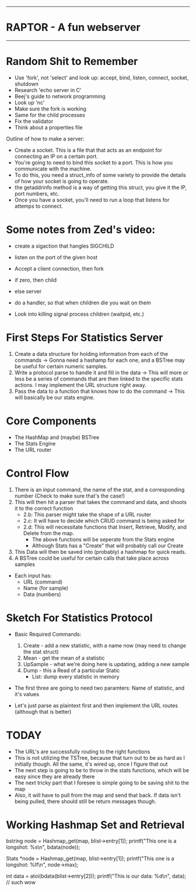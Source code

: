 ---------------------------------
RAPTOR - A fun webserver
=================================
_________________________________

Random Shit to Remember
=======================
* Use 'fork', not 'select' and look up: accept, bind,
listen, connect, socket, shutdown
* Research 'echo server in C'
* Beej's guide to network programming
* Look up 'nc'
* Make sure the fork is working 
* Same for the child processes
* Fix the validator
* Think about a properties file


Outline of how to make a server:

* Create a socket. This is a file that that acts as an endpoint for connecting an IP on a certain port.
* You're going to need to bind this socket to a port. This is how you communicate with the machine.
* To do this, you need a struct_info of some variety to provide the details of how your socket is going to operate.
* the getaddrinfo method is a way of getting this struct, you give it the IP, port numbers, etc.
* Once you have a socket, you'll need to run a loop that listens for attemps to connect.

Some notes from Zed's video:
===========================
* create a sigaction that hangles SIGCHILD
* listen on the port of the given host
* Accept a client connection, then fork
* if zero, then child
* else server
* do a handler, so that when children die you wait on them

* Look into killing signal process children (waitpid, etc.)

First Steps For Statistics Server
================================
1. Create a data structure for holding information from each of the commands -> Gonna need a hashamp for each one,
and a BSTree may be useful for certain numeric samples.
2. Write a protocol parse to handle it and fill in the data ->
This will more or less be a series of commands that are then linked to the 
specific stats actions. I may implement the URL structure right away.
3. Pass the data to a function that knows how to do the command -> 
This will basically be our stats engine.

Core Components
===============
- The HashMap and (maybe) BSTree
- The Stats Engine
- The URL router

Control Flow
============
1. There is an input command, the name of the stat, and a corresponding number (Check to make sure that's the case!)
2. This will then hit a parser that takes the command and data, and shoots it to the correct function
   * 2.b: This parser might take the shape of a URL router
   * 2.c: It will have to decide which CRUD command is being asked for
   * 2.d: This will necessitate functions that Insert, Retrieve, Modify, and Delete from the map.
        - The above functions will be seperate from the Stats engine
        - Although Stats has a "Create" that will probably call our Create
3. This Data will then be saved into (probably) a hashmap for quick reads.
4. A BSTree could be useful for certain calls that take place across samples


- Each input has:
    * URL (command)
    * Name (for sample)
    * Data (numbers) 

Sketch For Statistics Protocol
==============================
* Basic Required Commands:
    1. Create - add a new statistic, with a name now (may need to change the stat struct)
    2. Mean - get the mean of a statistic
    3. UpSample - what we're doing here is updating, adding a new sample
    4. Dump - this a Read of a particular Static
        - List: dump every statistic in memory

* The first three are going to need two paramters: Name of statistic, and it's values
* Let's just parse as plaintext first and then implement the URL routes (although that is better)


TODAY
=====
* The URL's are successfully routing to the right functions
* This is not utilizing the TSTree, because that turn out to be as
hard as I initially though. All the same, it's wired up, once I figure that out
* The next step is going to be to throw in the stats functions, which will be easy
since they are already there
* The next tricky part that I foresee is simple going to be saving shit to the map
* Also, it will have to pull from the map and send that back. If data isn't being pulled,
there should still be return messages though.


Working Hashmap Set and Retrieval
=================================
bstring node = Hashmap_get(map, blist->entry[1]);
printf("This one is a longshot: %s\n", bdata(node));

Stats *node = Hashmap_get(map, blist->entry[1]);
printf("This one is a longshot: %lf\n", node->max);

int data = atoi(bdata(blist->entry[2]));
printf("This is our data: %d\n", data); // such wow

